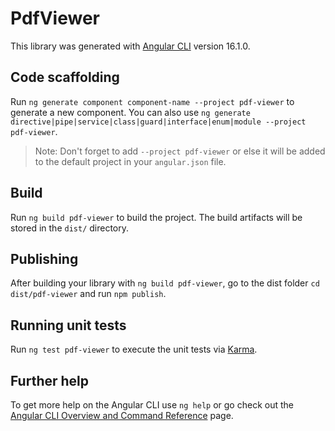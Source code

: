 # PdfViewer

This library was generated with [Angular CLI](https://github.com/angular/angular-cli) version 16.1.0.

## Code scaffolding

Run `ng generate component component-name --project pdf-viewer` to generate a new component. You can also use `ng generate directive|pipe|service|class|guard|interface|enum|module --project pdf-viewer`.
> Note: Don't forget to add `--project pdf-viewer` or else it will be added to the default project in your `angular.json` file. 

## Build

Run `ng build pdf-viewer` to build the project. The build artifacts will be stored in the `dist/` directory.

## Publishing

After building your library with `ng build pdf-viewer`, go to the dist folder `cd dist/pdf-viewer` and run `npm publish`.

## Running unit tests

Run `ng test pdf-viewer` to execute the unit tests via [Karma](https://karma-runner.github.io).

## Further help

To get more help on the Angular CLI use `ng help` or go check out the [Angular CLI Overview and Command Reference](https://angular.io/cli) page.

